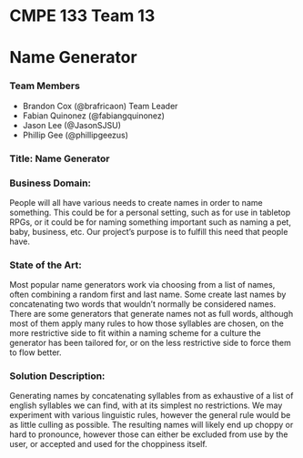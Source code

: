 # CMPE 133 Team 13
# Name Generator

### Team Members
- Brandon Cox (@brafricaon) Team Leader
- Fabian Quinonez (@fabiangquinonez)
- Jason Lee (@JasonSJSU)
- Phillip Gee (@phillipgeezus)

### Title: Name Generator

### Business Domain: 
People will all have various needs to create names in order to name something. This could be for a personal setting, such as for use in tabletop RPGs, or it could be for naming something important such as naming a pet, baby, business, etc. Our project’s purpose is to fulfill this need that people have.

### State of the Art: 
Most popular name generators work via choosing from a list of names, often combining a random first and last name. Some create last names by concatenating two words that wouldn’t normally be considered names. There are some generators that generate names not as full words, although most of them apply many rules to how those syllables are chosen, on the more restrictive side to fit within a naming scheme for a culture the generator has been tailored for, or on the less restrictive side to force them to flow better.

### Solution Description: 
Generating names by concatenating syllables from as exhaustive of a list of english syllables we can find, with at its simplest no restrictions. We may experiment with various linguistic rules, however the general rule would be as little culling as possible. The resulting names will likely end up choppy or hard to pronounce, however those can either be excluded from use by the user, or accepted and used for the choppiness itself. 
